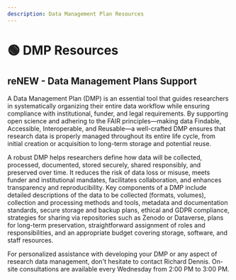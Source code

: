 ```yaml
---
description: Data Management Plan Resources
---
```


# 🟢 DMP Resources

## reNEW - Data Management Plans Support

A Data Management Plan (DMP) is an essential tool that guides researchers in systematically organizing their entire data workflow while ensuring compliance with institutional, funder, and legal requirements. By supporting open science and adhering to the FAIR principles—making data Findable, Accessible, Interoperable, and Reusable—a well-crafted DMP ensures that research data is properly managed throughout its entire life cycle, from initial creation or acquisition to long-term storage and potential reuse.

A robust DMP helps researchers define how data will be collected, processed, documented, stored securely, shared responsibly, and preserved over time. It reduces the risk of data loss or misuse, meets funder and institutional mandates, facilitates collaboration, and enhances transparency and reproducibility. Key components of a DMP include detailed descriptions of the data to be collected (formats, volumes), collection and processing methods and tools, metadata and documentation standards, secure storage and backup plans, ethical and GDPR compliance, strategies for sharing via repositories such as Zenodo or Dataverse, plans for long-term preservation, straightforward assignment of roles and responsibilities, and an appropriate budget covering storage, software, and staff resources.

For personalized assistance with developing your DMP or any aspect of research data management, don't hesitate to contact Richard Dennis. On-site consultations are available every Wednesday from 2:00 PM to 3:00 PM.

